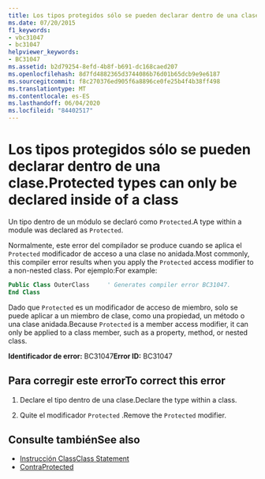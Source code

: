 ```yaml
---
title: Los tipos protegidos sólo se pueden declarar dentro de una clase.
ms.date: 07/20/2015
f1_keywords:
- vbc31047
- bc31047
helpviewer_keywords:
- BC31047
ms.assetid: b2d79254-8efd-4b8f-b691-dc168caed207
ms.openlocfilehash: 8d7fd4882365d3744086b76d01b65dcb9e9e6187
ms.sourcegitcommit: f8c270376ed905f6a8896ce0fe25b4f4b38ff498
ms.translationtype: MT
ms.contentlocale: es-ES
ms.lasthandoff: 06/04/2020
ms.locfileid: "84402517"
---
```

# <a name="protected-types-can-only-be-declared-inside-of-a-class"></a><span data-ttu-id="40a6f-102">Los tipos protegidos sólo se pueden declarar dentro de una clase.</span><span class="sxs-lookup"><span data-stu-id="40a6f-102">Protected types can only be declared inside of a class</span></span>
<span data-ttu-id="40a6f-103">Un tipo dentro de un módulo se declaró como `Protected`.</span><span class="sxs-lookup"><span data-stu-id="40a6f-103">A type within a module was declared as `Protected`.</span></span>

<span data-ttu-id="40a6f-104">Normalmente, este error del compilador se produce cuando se aplica el `Protected` modificador de acceso a una clase no anidada.</span><span class="sxs-lookup"><span data-stu-id="40a6f-104">Most commonly, this compiler error results when you apply the `Protected` access modifier to a non-nested class.</span></span> <span data-ttu-id="40a6f-105">Por ejemplo:</span><span class="sxs-lookup"><span data-stu-id="40a6f-105">For example:</span></span>

```vb
Public Class OuterClass     ' Generates compiler error BC31047.
End Class
```

<span data-ttu-id="40a6f-106">Dado que `Protected` es un modificador de acceso de miembro, solo se puede aplicar a un miembro de clase, como una propiedad, un método o una clase anidada.</span><span class="sxs-lookup"><span data-stu-id="40a6f-106">Because `Protected` is a member access modifier, it can only be applied to a class member, such as a property, method, or nested class.</span></span>

 <span data-ttu-id="40a6f-107">**Identificador de error:** BC31047</span><span class="sxs-lookup"><span data-stu-id="40a6f-107">**Error ID:** BC31047</span></span>  
  
## <a name="to-correct-this-error"></a><span data-ttu-id="40a6f-108">Para corregir este error</span><span class="sxs-lookup"><span data-stu-id="40a6f-108">To correct this error</span></span>  
  
1. <span data-ttu-id="40a6f-109">Declare el tipo dentro de una clase.</span><span class="sxs-lookup"><span data-stu-id="40a6f-109">Declare the type within a class.</span></span>  
  
2. <span data-ttu-id="40a6f-110">Quite el modificador `Protected` .</span><span class="sxs-lookup"><span data-stu-id="40a6f-110">Remove the `Protected` modifier.</span></span>  
  
## <a name="see-also"></a><span data-ttu-id="40a6f-111">Consulte también</span><span class="sxs-lookup"><span data-stu-id="40a6f-111">See also</span></span>

- [<span data-ttu-id="40a6f-112">Instrucción Class</span><span class="sxs-lookup"><span data-stu-id="40a6f-112">Class Statement</span></span>](../language-reference/statements/class-statement.md)
- [<span data-ttu-id="40a6f-113">Contra</span><span class="sxs-lookup"><span data-stu-id="40a6f-113">Protected</span></span>](../language-reference/modifiers/protected.md)
